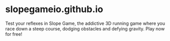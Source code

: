 # slopegameio.github.io
Test your reflexes in Slope Game, the addictive 3D running game where you race down a steep course, dodging obstacles and defying gravity. Play now for free!
